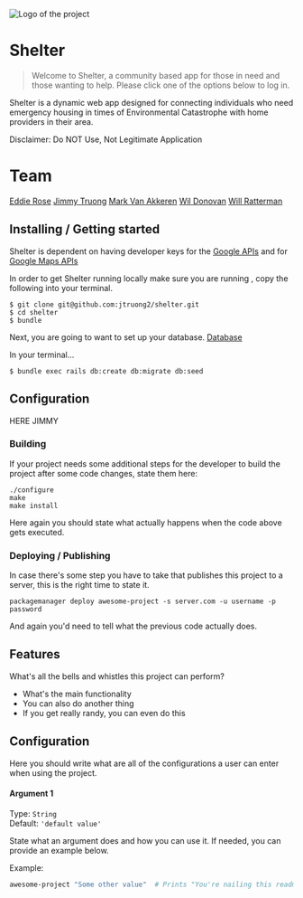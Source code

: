 ![Logo of the project](https://rawgithubusercontent.com/jtruong2/shelter/master/app/assets/images/home_icon.png)

# Shelter

> Welcome to Shelter, a community based app for those in need and those wanting to help.
> Please click one of the options below to log in.

Shelter is a dynamic web app designed for connecting individuals who need emergency housing in times of Environmental Catastrophe with home providers in their area.

Disclaimer: Do NOT Use, Not Legitimate Application   

# Team

[Eddie Rose](https://github.com/erose357)
[Jimmy Truong](https://github.com/jtruong2)
[Mark Van Akkeren](https://github.com/markyv18)
[Wil Donovan](https://github.com/swdonovan)
[Will Ratterman](https://github.com/wratterman)


## Installing / Getting started

Shelter is dependent on having developer keys for the [Google APIs](https://console.developers.google.com/projectselector/apis/library) and for [Google Maps APIs](https://console.developers.google.com/apis/api/directions_backend/overview?project=key-chalice-179020&duration=PT1H)

In order to get Shelter running locally make sure you are running , copy the following into your terminal.
```shell
$ git clone git@github.com:jtruong2/shelter.git
$ cd shelter
$ bundle
```
Next, you are going to want to set up your database.
[Database]((https://rawgithubusercontent.com/jtruong2/shelter/master/app/assets/images/db.png))

In your terminal...
```shell
$ bundle exec rails db:create db:migrate db:seed
```
## Configuration

  HERE JIMMY

### Building

If your project needs some additional steps for the developer to build the
project after some code changes, state them here:

```shell
./configure
make
make install
```

Here again you should state what actually happens when the code above gets
executed.

### Deploying / Publishing

In case there's some step you have to take that publishes this project to a
server, this is the right time to state it.

```shell
packagemanager deploy awesome-project -s server.com -u username -p password
```

And again you'd need to tell what the previous code actually does.

## Features

What's all the bells and whistles this project can perform?
* What's the main functionality
* You can also do another thing
* If you get really randy, you can even do this

## Configuration

Here you should write what are all of the configurations a user can enter when
using the project.

#### Argument 1
Type: `String`  
Default: `'default value'`

State what an argument does and how you can use it. If needed, you can provide
an example below.

Example:
```bash
awesome-project "Some other value"  # Prints "You're nailing this readme!"
```
